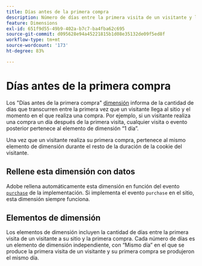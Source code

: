 ```yaml
---
title: Días antes de la primera compra
description: Número de días entre la primera visita de un visitante y la primera compra.
feature: Dimensions
exl-id: 651f9d55-49b9-402a-b7c7-ba4fba62c695
source-git-commit: d095628e94a45221815b1d08e35132de09f5ed8f
workflow-type: tm+mt
source-wordcount: '173'
ht-degree: 83%

---
```


# Días antes de la primera compra

Los &quot;Días antes de la primera compra&quot; [dimensión](overview.md) informa de la cantidad de días que transcurren entre la primera vez que un visitante llega al sitio y el momento en el que realiza una compra. Por ejemplo, si un visitante realiza una compra un día después de la primera visita, cualquier visita o evento posterior pertenece al elemento de dimensión “1 día”.

Una vez que un visitante realiza su primera compra, pertenece al mismo elemento de dimensión durante el resto de la duración de la cookie del visitante.

## Rellene esta dimensión con datos

Adobe rellena automáticamente esta dimensión en función del evento [`purchase`](/help/implement/vars/page-vars/events/event-purchase.md) de la implementación. Si implementa el evento `purchase` en el sitio, esta dimensión siempre funciona.

## Elementos de dimensión

Los elementos de dimensión incluyen la cantidad de días entre la primera visita de un visitante a su sitio y la primera compra. Cada número de días es un elemento de dimensión independiente, con “Mismo día” en el que se produce la primera visita de un visitante y su primera compra se produjeron el mismo día.
